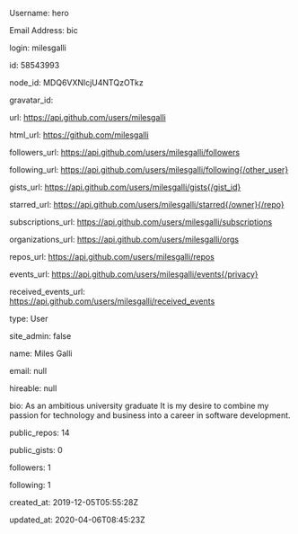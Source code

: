 Username: hero

Email Address: bic

login: milesgalli

id: 58543993

node_id: MDQ6VXNlcjU4NTQzOTkz

gravatar_id: 

url: https://api.github.com/users/milesgalli

html_url: https://github.com/milesgalli

followers_url: https://api.github.com/users/milesgalli/followers

following_url: https://api.github.com/users/milesgalli/following{/other_user}

gists_url: https://api.github.com/users/milesgalli/gists{/gist_id}

starred_url: https://api.github.com/users/milesgalli/starred{/owner}{/repo}

subscriptions_url: https://api.github.com/users/milesgalli/subscriptions

organizations_url: https://api.github.com/users/milesgalli/orgs

repos_url: https://api.github.com/users/milesgalli/repos

events_url: https://api.github.com/users/milesgalli/events{/privacy}

received_events_url: https://api.github.com/users/milesgalli/received_events

type: User

site_admin: false

name: Miles Galli

email: null

hireable: null

bio: As an ambitious university graduate  It is my desire to combine my passion for technology and business into a career in software development. 

public_repos: 14

public_gists: 0

followers: 1

following: 1

created_at: 2019-12-05T05:55:28Z

updated_at: 2020-04-06T08:45:23Z

